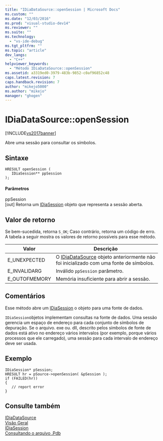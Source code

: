 ```yaml
---
title: "IDiaDataSource::openSession | Microsoft Docs"
ms.custom: ""
ms.date: "12/03/2016"
ms.prod: "visual-studio-dev14"
ms.reviewer: ""
ms.suite: ""
ms.technology: 
  - "vs-ide-debug"
ms.tgt_pltfrm: ""
ms.topic: "article"
dev_langs: 
  - "C++"
helpviewer_keywords: 
  - "Método IDiaDataSource::openSession"
ms.assetid: a3319ed0-3979-483b-9852-c0af96852c48
caps.latest.revision: 7
caps.handback.revision: 7
author: "mikejo5000"
ms.author: "mikejo"
manager: "ghogen"
---
```

# IDiaDataSource::openSession
[!INCLUDE[vs2017banner](../../code-quality/includes/vs2017banner.md)]

Abre uma sessão para consultar os símbolos.  
  
## Sintaxe  
  
```cpp#  
HRESULT openSession (   
   IDiaSession** ppSession  
);  
```  
  
#### Parâmetros  
 ppSession  
 \[out\] Retorna um [IDiaSession](../../debugger/debug-interface-access/idiasession.md) objeto que representa a sessão aberta.  
  
## Valor de retorno  
 Se bem\-sucedida, retorna `S_OK`; Caso contrário, retorna um código de erro.  A tabela a seguir mostra os valores de retorno possíveis para esse método.  
  
|Valor|Descrição|  
|-----------|---------------|  
|E\_UNEXPECTED|O [IDiaDataSource](../../debugger/debug-interface-access/idiadatasource.md) objeto anteriormente não foi inicializado com uma fonte de símbolos.|  
|E\_INVALIDARG|Inválido `ppSession` parâmetro.|  
|E\_OUTOFMEMORY|Memória insuficiente para abrir a sessão.|  
  
## Comentários  
 Esse método abre um [IDiaSession](../../debugger/debug-interface-access/idiasession.md) o objeto para uma fonte de dados.  
  
 `IDiaSession`objetos implementam consultas na fonte de dados.  Uma sessão gerencia um espaço de endereço para cada conjunto de símbolos de depuração.  Se o arquivo. exe ou. dll, descrito pelos símbolos de fonte de dados está ativo no endereço vários intervalos \(por exemplo, porque vários processos que ele carregado\), uma sessão para cada intervalo de endereço deve ser usada.  
  
## Exemplo  
  
```cpp#  
IDiaSession* pSession;  
HRESULT hr = pSource->openSession( &pSession );  
if (FAILED(hr))  
{  
   // report error  
}  
```  
  
## Consulte também  
 [IDiaDataSource](../../debugger/debug-interface-access/idiadatasource.md)   
 [Visão Geral](../../debugger/debug-interface-access/overview-debug-interface-access-sdk.md)   
 [IDiaSession](../../debugger/debug-interface-access/idiasession.md)   
 [Consultando o arquivo .Pdb](../../debugger/debug-interface-access/querying-the-dot-pdb-file.md)
